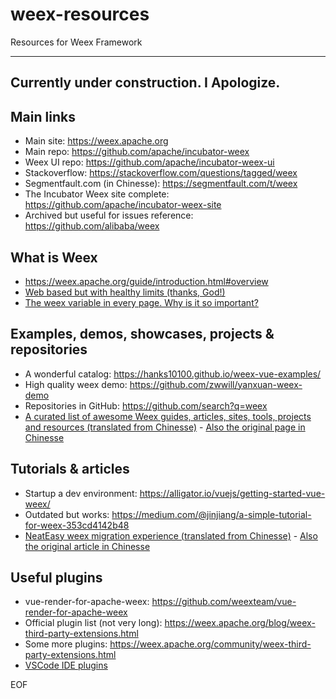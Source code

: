 # weex-resources
Resources for Weex Framework

------------------------------------------
Currently under construction. I Apologize.
------------------------------------------

## Main links

* Main site: https://weex.apache.org
* Main repo: https://github.com/apache/incubator-weex
* Weex UI repo: https://github.com/apache/incubator-weex-ui
* Stackoverflow: https://stackoverflow.com/questions/tagged/weex
* Segmentfault.com (in Chinesse): https://segmentfault.com/t/weex
* The Incubator Weex site complete: https://github.com/apache/incubator-weex-site
* Archived but useful for issues reference: https://github.com/alibaba/weex

## What is Weex

* https://weex.apache.org/guide/introduction.html#overview
* [Web based but with healthy limits (thanks, God!)](https://weex.apache.org/guide/platform-difference.html#no-dom-in-weex)
* [The weex variable in every page. Why is it so important?](https://weex.apache.org/docs/api/weex-variable.html#properties-and-methods)

## Examples, demos, showcases, projects & repositories

* A wonderful catalog: https://hanks10100.github.io/weex-vue-examples/
* High quality weex demo: https://github.com/zwwill/yanxuan-weex-demo
* Repositories in GitHub: https://github.com/search?q=weex
* [A curated list of awesome Weex guides, articles, sites, tools, projects and resources (translated from Chinesse)](https://translate.googleusercontent.com/translate_c?depth=1&rurl=translate.google.com&sl=zh-CN&sp=nmt4&tl=en&u=https://github.com/joggerplus/awesome-weex&xid=17259,15700022,15700186,15700190,15700256,15700259,15700262,15700265,15700271,15700283&usg=ALkJrhiZ1Ikxe543Ec6fLN0JuRuN43jUoQ) - [Also the original page in Chinesse](https://github.com/joggerplus/awesome-weex)

## Tutorials & articles

* Startup a dev environment: https://alligator.io/vuejs/getting-started-vue-weex/
* Outdated but works: https://medium.com/@jinjiang/a-simple-tutorial-for-weex-353cd4142b48
* [NeatEasy weex migration experience (translated from Chinesse)](https://translate.googleusercontent.com/translate_c?depth=1&rurl=translate.google.com&sl=zh-CN&sp=nmt4&tl=en&u=https://github.com/zwwill/blog/issues/3&xid=17259,15700022,15700186,15700190,15700256,15700259,15700262,15700265,15700271,15700283&usg=ALkJrhgOIm6P6M0V5WyzCk76OrzkyV-KEA) - [Also the original article in Chinesse](https://github.com/zwwill/blog/issues/3)

## Useful plugins

* vue-render-for-apache-weex: https://github.com/weexteam/vue-render-for-apache-weex
* Official plugin list (not very long): https://weex.apache.org/blog/weex-third-party-extensions.html
* Some more plugins: https://weex.apache.org/community/weex-third-party-extensions.html
* [VSCode IDE plugins](https://marketplace.visualstudio.com/search?term=weex&target=VSCode&category=All%20categories&sortBy=Installs)

EOF
